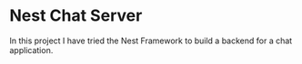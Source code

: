 # Nest Chat Server

In this project I have tried the Nest Framework to build a backend for a chat application.
